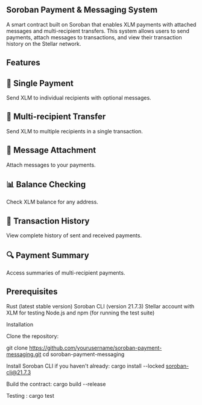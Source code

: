 ## Soroban Payment & Messaging System
A smart contract built on Soroban that enables XLM payments with attached messages and multi-recipient transfers. This system allows users to send payments, attach messages to transactions, and view their transaction history on the Stellar network.

## Features
<div class="features-container">
  <!-- Single Payment -->
  <div class="feature-card">
    <h2>💸 Single Payment</h2>
    <p>Send XLM to individual recipients with optional messages.</p>
  </div>

  <!-- Multi-recipient Transfer -->
  <div class="feature-card">
    <h2>🔄 Multi-recipient Transfer</h2>
    <p>Send XLM to multiple recipients in a single transaction.</p>
  </div>

  <!-- Message Attachment -->
  <div class="feature-card">
    <h2>💬 Message Attachment</h2>
    <p>Attach messages to your payments.</p>
  </div>

  <!-- Balance Checking -->
  <div class="feature-card">
    <h2>📊 Balance Checking</h2>
    <p>Check XLM balance for any address.</p>
  </div>

  <!-- Transaction History -->
  <div class="feature-card">
    <h2>📜 Transaction History</h2>
    <p>View complete history of sent and received payments.</p>
  </div>

  <!-- Payment Summary -->
  <div class="feature-card">
    <h2>🔍 Payment Summary</h2>
    <p>Access summaries of multi-recipient payments.</p>
  </div>
</div>


## Prerequisites

Rust (latest stable version)
Soroban CLI (version 21.7.3)
Stellar account with XLM for testing
Node.js and npm (for running the test suite)

Installation

Clone the repository:

git clone https://github.com/yourusername/soroban-payment-messaging.git
cd soroban-payment-messaging

Install Soroban CLI if you haven't already:
cargo install --locked soroban-cli@21.7.3

Build the contract:
cargo build --release

Testing : 
cargo test
